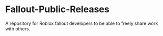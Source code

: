 # Fallout-Public-Releases
A repository for Roblox fallout developers to be able to freely share work with others.
